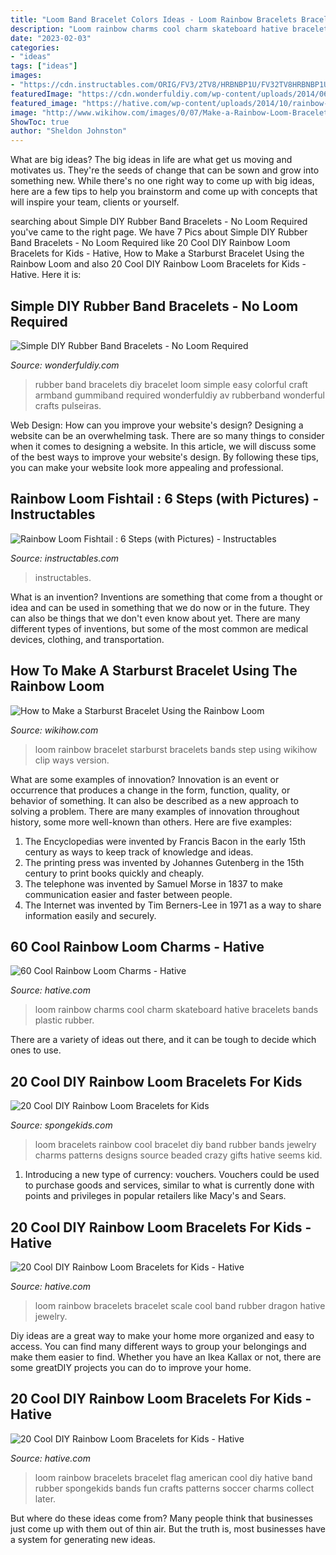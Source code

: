 ```yaml
---
title: "Loom Band Bracelet Colors Ideas - Loom Rainbow Bracelets Bracelet Flag American Cool Diy Hative Band Rubber Spongekids Bands Fun Crafts Patterns Soccer Charms Collect Later"
description: "Loom rainbow charms cool charm skateboard hative bracelets bands plastic rubber"
date: "2023-02-03"
categories:
- "ideas"
tags: ["ideas"]
images:
- "https://cdn.instructables.com/ORIG/FV3/2TV8/HRBNBP1U/FV32TV8HRBNBP1U.jpg?frame=1"
featuredImage: "https://cdn.wonderfuldiy.com/wp-content/uploads/2014/06/rubberbandbracelets3.jpg"
featured_image: "https://hative.com/wp-content/uploads/2014/10/rainbow-loom-charms/21-skateboard-rainbow-loom-charm.jpg"
image: "http://www.wikihow.com/images/0/07/Make-a-Rainbow-Loom-Bracelet-Step-23-Version-4.jpg"
ShowToc: true
author: "Sheldon Johnston"
---
```



What are big ideas?
The big ideas in life are what get us moving and motivates us. They're the seeds of change that can be sown and grow into something new. While there's no one right way to come up with big ideas, here are a few tips to help you brainstorm and come up with concepts that will inspire your team, clients or yourself.

	

		
searching about Simple DIY Rubber Band Bracelets - No Loom Required you've came to the right page. We have 7 Pics about Simple DIY Rubber Band Bracelets - No Loom Required like 20 Cool DIY Rainbow Loom Bracelets for Kids - Hative, How to Make a Starburst Bracelet Using the Rainbow Loom and also 20 Cool DIY Rainbow Loom Bracelets for Kids - Hative. Here it is:
		
    
## Simple DIY Rubber Band Bracelets - No Loom Required

<img loading=lazy src="https://cdn.wonderfuldiy.com/wp-content/uploads/2014/06/rubberbandbracelets3.jpg" onerror="this.onerror=null;this.src='https://tse2.mm.bing.net/th?id=OIP.0Ezo5_0oNpoMragV-IAB4wHaKX&amp;pid=15.1';" alt="Simple DIY Rubber Band Bracelets - No Loom Required">

_Source: wonderfuldiy.com_

>rubber band bracelets diy bracelet loom simple easy colorful craft armband gummiband required wonderfuldiy av rubberband wonderful crafts pulseiras. 

	

Web Design: How can you improve your website's design?
Designing a website can be an overwhelming task. There are so many things to consider when it comes to designing a website. In this article, we will discuss some of the best ways to improve your website's design. By following these tips, you can make your website look more appealing and professional.

    
## Rainbow Loom Fishtail : 6 Steps (with Pictures) - Instructables

<img loading=lazy src="https://cdn.instructables.com/ORIG/FV3/2TV8/HRBNBP1U/FV32TV8HRBNBP1U.jpg?frame=1" onerror="this.onerror=null;this.src='https://tse1.mm.bing.net/th?id=OIP.DIZCYYgm4WmSDosbwHeJtgHaGL&amp;pid=15.1';" alt="Rainbow Loom Fishtail : 6 Steps (with Pictures) - Instructables">

_Source: instructables.com_

>instructables. 

	

What is an invention?
Inventions are something that come from a thought or idea and can be used in something that we do now or in the future. They can also be things that we don't even know about yet. There are many different types of inventions, but some of the most common are medical devices, clothing, and transportation.

    
## How To Make A Starburst Bracelet Using The Rainbow Loom

<img loading=lazy src="http://www.wikihow.com/images/0/07/Make-a-Rainbow-Loom-Bracelet-Step-23-Version-4.jpg" onerror="this.onerror=null;this.src='https://tse4.mm.bing.net/th?id=OIP.rtAUfEWYSGZM0G84etYjbQHaE8&amp;pid=15.1';" alt="How to Make a Starburst Bracelet Using the Rainbow Loom">

_Source: wikihow.com_

>loom rainbow bracelet starburst bracelets bands step using wikihow clip ways version. 

	

What are some examples of innovation?
Innovation is an event or occurrence that produces a change in the form, function, quality, or behavior of something. It can also be described as a new approach to solving a problem. There are many examples of innovation throughout history, some more well-known than others. Here are five examples:
1. The Encyclopedias were invented by Francis Bacon in the early 15th century as ways to keep track of knowledge and ideas.
2. The printing press was invented by Johannes Gutenberg in the 15th century to print books quickly and cheaply.
3. The telephone was invented by Samuel Morse in 1837 to make communication easier and faster between people. 
4. The Internet was invented by Tim Berners-Lee in 1971 as a way to share information easily and securely. 

    
## 60 Cool Rainbow Loom Charms - Hative

<img loading=lazy src="https://hative.com/wp-content/uploads/2014/10/rainbow-loom-charms/21-skateboard-rainbow-loom-charm.jpg" onerror="this.onerror=null;this.src='https://tse3.mm.bing.net/th?id=OIP.yBOrQn3Z_jpfmniJ_mpc7QHaH_&amp;pid=15.1';" alt="60 Cool Rainbow Loom Charms - Hative">

_Source: hative.com_

>loom rainbow charms cool charm skateboard hative bracelets bands plastic rubber. 

	

There are a variety of ideas out there, and it can be tough to decide which ones to use.

    
## 20 Cool DIY Rainbow Loom Bracelets For Kids

<img loading=lazy src="https://spongekids.com/wp-content/uploads/2014/10/rainbow-loom-bracelets/18-cool-rainbow-loom-bracelet.jpg" onerror="this.onerror=null;this.src='https://tse1.mm.bing.net/th?id=OIP.wNk7NtuVKQbYYx93AfPlYgHaMb&amp;pid=15.1';" alt="20 Cool DIY Rainbow Loom Bracelets for Kids">

_Source: spongekids.com_

>loom bracelets rainbow cool bracelet diy band rubber bands jewelry charms patterns designs source beaded crazy gifts hative seems kid. 

	

1. Introducing a new type of currency: vouchers. Vouchers could be used to purchase goods and services, similar to what is currently done with points and privileges in popular retailers like Macy's and Sears. 

    
## 20 Cool DIY Rainbow Loom Bracelets For Kids - Hative

<img loading=lazy src="https://hative.com/wp-content/uploads/2014/10/rainbow-loom-bracelets/16-dragon-scale-rainbow-loom-bracelet.jpg" onerror="this.onerror=null;this.src='https://tse2.mm.bing.net/th?id=OIP.EJAu7mu3k48vsqrHo1GoMgHaJ4&amp;pid=15.1';" alt="20 Cool DIY Rainbow Loom Bracelets for Kids - Hative">

_Source: hative.com_

>loom rainbow bracelets bracelet scale cool band rubber dragon hative jewelry. 

	

Diy ideas are a great way to make your home more organized and easy to access. You can find many different ways to group your belongings and make them easier to find. Whether you have an Ikea Kallax or not, there are some greatDIY projects you can do to improve your home.

    
## 20 Cool DIY Rainbow Loom Bracelets For Kids - Hative

<img loading=lazy src="https://hative.com/wp-content/uploads/2014/10/rainbow-loom-bracelets/12-american-flag-rainbow-loom-bracelet.jpg" onerror="this.onerror=null;this.src='https://tse1.mm.bing.net/th?id=OIP.ycLOG1zE6SaQGJChrbnungHaJ6&amp;pid=15.1';" alt="20 Cool DIY Rainbow Loom Bracelets for Kids - Hative">

_Source: hative.com_

>loom rainbow bracelets bracelet flag american cool diy hative band rubber spongekids bands fun crafts patterns soccer charms collect later. 

	

But where do these ideas come from? Many people think that businesses just come up with them out of thin air. But the truth is, most businesses have a system for generating new ideas.

